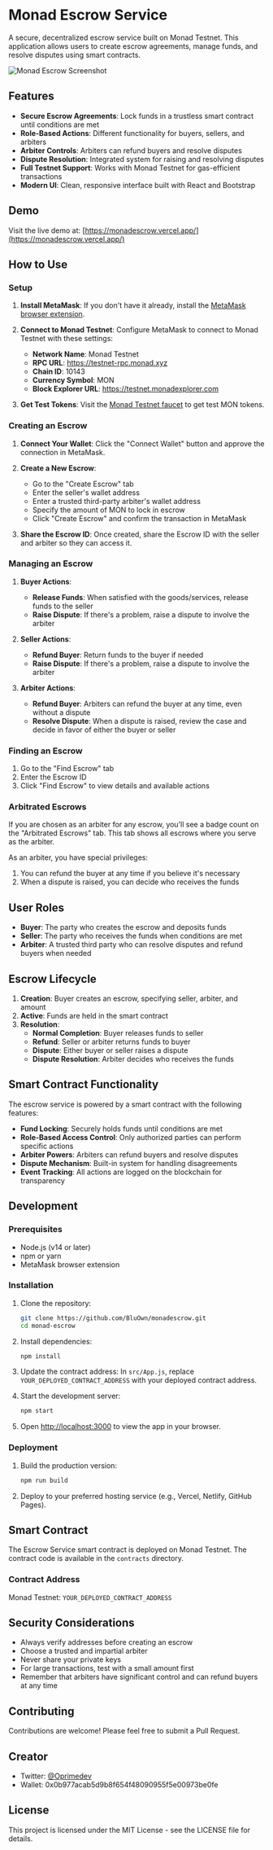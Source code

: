 # Monad Escrow Service

A secure, decentralized escrow service built on Monad Testnet. This application allows users to create escrow agreements, manage funds, and resolve disputes using smart contracts.

![Monad Escrow Screenshot](https://placeholder-image.com/monad-escrow-screenshot.png)

## Features

- **Secure Escrow Agreements**: Lock funds in a trustless smart contract until conditions are met
- **Role-Based Actions**: Different functionality for buyers, sellers, and arbiters
- **Arbiter Controls**: Arbiters can refund buyers and resolve disputes
- **Dispute Resolution**: Integrated system for raising and resolving disputes
- **Full Testnet Support**: Works with Monad Testnet for gas-efficient transactions
- **Modern UI**: Clean, responsive interface built with React and Bootstrap

## Demo

Visit the live demo at: [https://monadescrow.vercel.app/](https://monadescrow.vercel.app/)

## How to Use

### Setup

1. **Install MetaMask**: If you don't have it already, install the [MetaMask browser extension](https://metamask.io/).

2. **Connect to Monad Testnet**: Configure MetaMask to connect to Monad Testnet with these settings:
   - **Network Name**: Monad Testnet
   - **RPC URL**: https://testnet-rpc.monad.xyz
   - **Chain ID**: 10143
   - **Currency Symbol**: MON
   - **Block Explorer URL**: https://testnet.monadexplorer.com

3. **Get Test Tokens**: Visit the [Monad Testnet faucet](https://testnet.monad.xyz/) to get test MON tokens.

### Creating an Escrow

1. **Connect Your Wallet**: Click the "Connect Wallet" button and approve the connection in MetaMask.

2. **Create a New Escrow**:
   - Go to the "Create Escrow" tab
   - Enter the seller's wallet address
   - Enter a trusted third-party arbiter's wallet address
   - Specify the amount of MON to lock in escrow
   - Click "Create Escrow" and confirm the transaction in MetaMask

3. **Share the Escrow ID**: Once created, share the Escrow ID with the seller and arbiter so they can access it.

### Managing an Escrow

1. **Buyer Actions**:
   - **Release Funds**: When satisfied with the goods/services, release funds to the seller
   - **Raise Dispute**: If there's a problem, raise a dispute to involve the arbiter

2. **Seller Actions**:
   - **Refund Buyer**: Return funds to the buyer if needed
   - **Raise Dispute**: If there's a problem, raise a dispute to involve the arbiter

3. **Arbiter Actions**:
   - **Refund Buyer**: Arbiters can refund the buyer at any time, even without a dispute
   - **Resolve Dispute**: When a dispute is raised, review the case and decide in favor of either the buyer or seller

### Finding an Escrow

1. Go to the "Find Escrow" tab
2. Enter the Escrow ID
3. Click "Find Escrow" to view details and available actions

### Arbitrated Escrows

If you are chosen as an arbiter for any escrow, you'll see a badge count on the "Arbitrated Escrows" tab. This tab shows all escrows where you serve as the arbiter.

As an arbiter, you have special privileges:
1. You can refund the buyer at any time if you believe it's necessary
2. When a dispute is raised, you can decide who receives the funds

## User Roles

- **Buyer**: The party who creates the escrow and deposits funds
- **Seller**: The party who receives the funds when conditions are met
- **Arbiter**: A trusted third party who can resolve disputes and refund buyers when needed

## Escrow Lifecycle

1. **Creation**: Buyer creates an escrow, specifying seller, arbiter, and amount
2. **Active**: Funds are held in the smart contract
3. **Resolution**: 
   - **Normal Completion**: Buyer releases funds to seller
   - **Refund**: Seller or arbiter returns funds to buyer
   - **Dispute**: Either buyer or seller raises a dispute
   - **Dispute Resolution**: Arbiter decides who receives the funds

## Smart Contract Functionality

The escrow service is powered by a smart contract with the following features:

- **Fund Locking**: Securely holds funds until conditions are met
- **Role-Based Access Control**: Only authorized parties can perform specific actions
- **Arbiter Powers**: Arbiters can refund buyers and resolve disputes
- **Dispute Mechanism**: Built-in system for handling disagreements
- **Event Tracking**: All actions are logged on the blockchain for transparency

## Development

### Prerequisites

- Node.js (v14 or later)
- npm or yarn
- MetaMask browser extension

### Installation

1. Clone the repository:
   ```bash
   git clone https://github.com/BluOwn/monadescrow.git
   cd monad-escrow
   ```

2. Install dependencies:
   ```bash
   npm install
   ```

3. Update the contract address:
   In `src/App.js`, replace `YOUR_DEPLOYED_CONTRACT_ADDRESS` with your deployed contract address.

4. Start the development server:
   ```bash
   npm start
   ```

5. Open [http://localhost:3000](http://localhost:3000) to view the app in your browser.

### Deployment

1. Build the production version:
   ```bash
   npm run build
   ```

2. Deploy to your preferred hosting service (e.g., Vercel, Netlify, GitHub Pages).

## Smart Contract

The Escrow Service smart contract is deployed on Monad Testnet. The contract code is available in the `contracts` directory.

### Contract Address

Monad Testnet: `YOUR_DEPLOYED_CONTRACT_ADDRESS`

## Security Considerations

- Always verify addresses before creating an escrow
- Choose a trusted and impartial arbiter
- Never share your private keys
- For large transactions, test with a small amount first
- Remember that arbiters have significant control and can refund buyers at any time

## Contributing

Contributions are welcome! Please feel free to submit a Pull Request.

## Creator

- Twitter: [@Oprimedev](https://twitter.com/Oprimedev)
- Wallet: 0x0b977acab5d9b8f654f48090955f5e00973be0fe

## License

This project is licensed under the MIT License - see the LICENSE file for details.